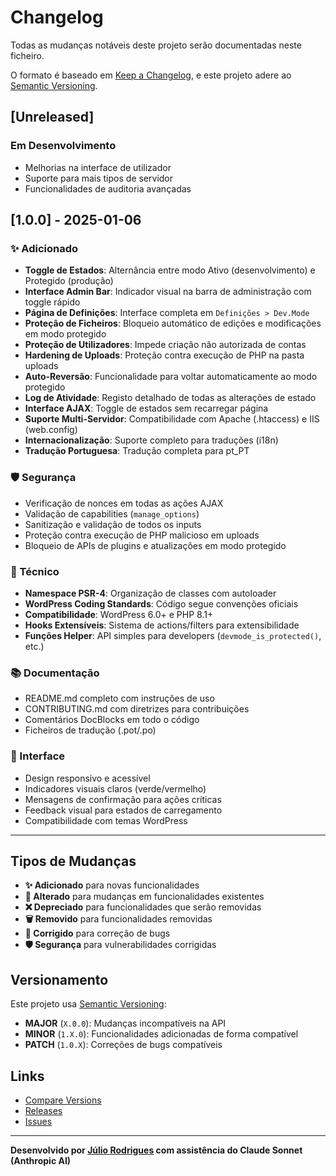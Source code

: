 # Changelog

Todas as mudanças notáveis deste projeto serão documentadas neste ficheiro.

O formato é baseado em [Keep a Changelog](https://keepachangelog.com/pt/1.0.0/),
e este projeto adere ao [Semantic Versioning](https://semver.org/spec/v2.0.0.html).

## [Unreleased]

### Em Desenvolvimento
- Melhorias na interface de utilizador
- Suporte para mais tipos de servidor
- Funcionalidades de auditoria avançadas

## [1.0.0] - 2025-01-06

### ✨ Adicionado
- **Toggle de Estados**: Alternância entre modo Ativo (desenvolvimento) e Protegido (produção)
- **Interface Admin Bar**: Indicador visual na barra de administração com toggle rápido
- **Página de Definições**: Interface completa em `Definições > Dev.Mode`
- **Proteção de Ficheiros**: Bloqueio automático de edições e modificações em modo protegido
- **Proteção de Utilizadores**: Impede criação não autorizada de contas
- **Hardening de Uploads**: Proteção contra execução de PHP na pasta uploads
- **Auto-Reversão**: Funcionalidade para voltar automaticamente ao modo protegido
- **Log de Atividade**: Registo detalhado de todas as alterações de estado
- **Interface AJAX**: Toggle de estados sem recarregar página
- **Suporte Multi-Servidor**: Compatibilidade com Apache (.htaccess) e IIS (web.config)
- **Internacionalização**: Suporte completo para traduções (i18n)
- **Tradução Portuguesa**: Tradução completa para pt_PT

### 🛡️ Segurança
- Verificação de nonces em todas as ações AJAX
- Validação de capabilities (`manage_options`)
- Sanitização e validação de todos os inputs
- Proteção contra execução de PHP malicioso em uploads
- Bloqueio de APIs de plugins e atualizações em modo protegido

### 🔧 Técnico
- **Namespace PSR-4**: Organização de classes com autoloader
- **WordPress Coding Standards**: Código segue convenções oficiais
- **Compatibilidade**: WordPress 6.0+ e PHP 8.1+
- **Hooks Extensíveis**: Sistema de actions/filters para extensibilidade
- **Funções Helper**: API simples para developers (`devmode_is_protected()`, etc.)

### 📚 Documentação
- README.md completo com instruções de uso
- CONTRIBUTING.md com diretrizes para contribuições
- Comentários DocBlocks em todo o código
- Ficheiros de tradução (.pot/.po)

### 🎨 Interface
- Design responsivo e acessível
- Indicadores visuais claros (verde/vermelho)
- Mensagens de confirmação para ações críticas
- Feedback visual para estados de carregamento
- Compatibilidade com temas WordPress

---

## Tipos de Mudanças

- **✨ Adicionado** para novas funcionalidades
- **🔄 Alterado** para mudanças em funcionalidades existentes  
- **❌ Depreciado** para funcionalidades que serão removidas
- **🗑️ Removido** para funcionalidades removidas
- **🔧 Corrigido** para correção de bugs
- **🛡️ Segurança** para vulnerabilidades corrigidas

## Versionamento

Este projeto usa [Semantic Versioning](https://semver.org/):

- **MAJOR** (`X.0.0`): Mudanças incompatíveis na API
- **MINOR** (`1.X.0`): Funcionalidades adicionadas de forma compatível
- **PATCH** (`1.0.X`): Correções de bugs compatíveis

## Links

- [Compare Versions](https://github.com/julioz07/dev-mode-wordpress/compare)
- [Releases](https://github.com/julioz07/dev-mode-wordpress/releases)
- [Issues](https://github.com/julioz07/dev-mode-wordpress/issues)

---

**Desenvolvido por [Júlio Rodrigues](https://github.com/julioz07) com assistência do Claude Sonnet (Anthropic AI)**